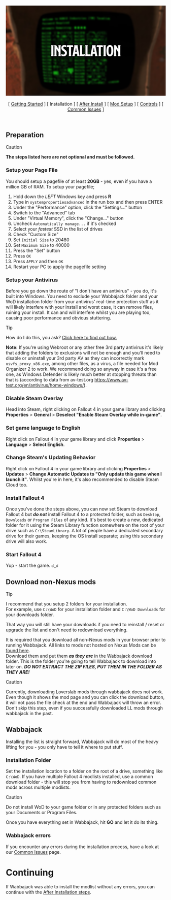 ![Installation](img/headers/Installation.png)

<p align="center">
[ <a href="https://github.com/iAmMe27/WoD/blob/main/README.md">Getting Started</a> ]
[ Installation ]
[ <a href="https://github.com/iAmMe27/WoD/blob/main/PostInstall.md">After Install</a> ]
[ <a href="https://github.com/iAmMe27/WoD/blob/main/ModSetup.md">Mod Setup</a> ]
[ <a href="https://github.com/iAmMe27/WoD/blob/main/Controls.md">Controls</a> ]
[ <a href="https://github.com/iAmMe27/WoD/blob/main/CommonIssues.md">Common Issues</a> ] 
</p>

&nbsp;

## Preparation

> [!CAUTION]
> **The steps listed here are not optional and must be followed.**

### Setup your Page File
You should setup a pagefile of at least **20GB** - yes, even if you have a million GB of RAM. To setup your pagefile;

1. Hold down the *LEFT* Windows key and press **R**
2. Type in `systempropertiesadvanced` in the run box and then press ENTER
3. Under the "Performance" option, click the "Settings..." button
4. Switch to the "Advanced" tab
5. Under "Virtual Memory", click the "Change..." button
6. Uncheck `Automatically manage...` if it's checked
7. Select your *fastest* SSD in the list of drives
8. Check "Custom Size"
9. Set `Initial Size` to 20480
10. Set `Maximum Size` to 40000
11. Press the "Set" button
12. Press `OK`
13. Press `APPLY` and then `OK`
14. Restart your PC to apply the pagefile setting

### Setup your Antivirus
Before you go down the route of "I don't have an antivirus" - you do, it's built into Windows. You need to exclude your Wabbajack folder and your WoD installation folder from your antivirus' real-time protection stuff as it will likely interfere with your install and worst case, it can remove files, ruining your install. It can and will interfere whilst you are playing too, causing poor performance and obvious stuttering.

> [!TIP]
> How do I do this, you ask? [Click here to find out how.](https://support.microsoft.com/en-gb/windows/add-an-exclusion-to-windows-security-811816c0-4dfd-af4a-47e4-c301afe13b26)


**Note:** If you're using Webroot or any other free 3rd party antivirus it's likely that adding the folders to exclusions will not be enough and you'll need to disable or uninstall your 3rd party AV as they can incorrectly mark `usvfs_proxy_x86.exe`, among other files, as a virus, a file needed for Mod Organizer 2 to work. We recommend doing so anyway in case it's a free one, as Windows Defender is likely much better at stopping threats than that is (according to data from av-test.org https://www.av-test.org/en/antivirus/home-windows/).

### Disable Steam Overlay
Head into Steam, right clicking on Fallout 4 in your game library and clicking **Properties** > **General** > **Deselect "Enable Steam Overlay while in-game"**.

### Set game language to English
Right click on Fallout 4 in your game library and click **Properties** > **Language** > **Select English**.

### Change Steam's Updating Behavior
Right click on Fallout 4 in your game library and clicking **Properties** > **Updates** > **Change Automatic Updates to "Only update this game when I launch it"**. Whilst you're in here, it's also recommended to disable Steam Cloud too.

### Install Fallout 4
Once you've done the steps above, you can now set Steam to download Fallout 4 but ***do not*** install Fallout 4 to a protected folder, such as `Desktop`, `Downloads` or `Program Files` of any kind. It's best to create a new, dedicated folder for it using the Steam Library function somewhere on the root of your drive such as `C:\SteamLibrary`. A lot of people have a dedicated secondary drive for their games, keeping the OS install separate; using this secondary drive will also work.

### Start Fallout 4
Yup - start the game. ಠ_ಠ

## Download non-Nexus mods

>[!TIP]
> I recommend that you setup 2 folders for your installation.  
> For example, use `C:\WoD` for your installation folder and `C:\WoD Downloads` for your downloads folder.
>
> That way you will still have your downloads if you need to reinstall / reset or upgrade the list and don't need to redownload everything.

It is required that you download all non-Nexus mods in your browser prior to running Wabbajack. All links to mods not hosted on Nexus Mods can be [found here](https://github.com/iAmMe27/WoD/wiki/).  
Download them and put them ***as they are*** in the Wabbajack download folder. This is the folder you're going to tell Wabbajack to download into later on. ***DO NOT EXTRACT THE ZIP FILES, PUT THEM IN THE FOLDER AS THEY ARE!***

> [!CAUTION]
> Currently, downloading Loverslab mods through wabbajack does not work. Even though it shows the mod page and you can click the download button, it will not pass the file check at the end and Wabbajack will throw an error. Don't skip this step, even if you successfully downloaded LL mods through wabbajack in the past.

## Wabbajack
Installing the list is straight forward, Wabbajack will do most of the heavy lifting for you - you only have to tell it where to put stuff.

### Installation Folder
Set the installation location to a folder on the root of a drive, something like `C:\WoD`. If you have multiple Fallout 4 modlists installed, use a common download folder - this will stop you from having to redownload common mods across multiple modlists. 

> [!CAUTION]
> Do not install WoD to your game folder or in any protected folders such as your Documents or Program Files.

Once you have everything set in Wabbajack, hit **GO** and let it do its thing.

### Wabbajack errors
If you encounter any errors during the installation process, have a look at our [Common Issues](CommonIssues.md) page. 

# Continuing
If Wabbajack was able to install the modlist without any errors, you can continue with the [After Installation steps](PostInstall.md).
